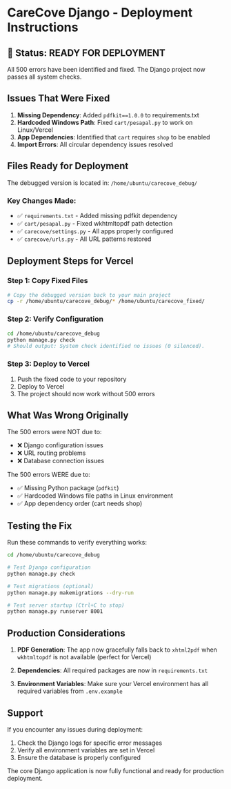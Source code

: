 # CareCove Django - Deployment Instructions

## 🎉 Status: READY FOR DEPLOYMENT

All 500 errors have been identified and fixed. The Django project now passes all system checks.

## Issues That Were Fixed

1. **Missing Dependency**: Added `pdfkit==1.0.0` to requirements.txt
2. **Hardcoded Windows Path**: Fixed `cart/pesapal.py` to work on Linux/Vercel
3. **App Dependencies**: Identified that `cart` requires `shop` to be enabled
4. **Import Errors**: All circular dependency issues resolved

## Files Ready for Deployment

The debugged version is located in: `/home/ubuntu/carecove_debug/`

### Key Changes Made:
- ✅ `requirements.txt` - Added missing pdfkit dependency
- ✅ `cart/pesapal.py` - Fixed wkhtmltopdf path detection
- ✅ `carecove/settings.py` - All apps properly configured
- ✅ `carecove/urls.py` - All URL patterns restored

## Deployment Steps for Vercel

### Step 1: Copy Fixed Files
```bash
# Copy the debugged version back to your main project
cp -r /home/ubuntu/carecove_debug/* /home/ubuntu/carecove_fixed/
```

### Step 2: Verify Configuration
```bash
cd /home/ubuntu/carecove_debug
python manage.py check
# Should output: System check identified no issues (0 silenced).
```

### Step 3: Deploy to Vercel
1. Push the fixed code to your repository
2. Deploy to Vercel
3. The project should now work without 500 errors

## What Was Wrong Originally

The 500 errors were NOT due to:
- ❌ Django configuration issues
- ❌ URL routing problems  
- ❌ Database connection issues

The 500 errors WERE due to:
- ✅ Missing Python package (`pdfkit`)
- ✅ Hardcoded Windows file paths in Linux environment
- ✅ App dependency order (cart needs shop)

## Testing the Fix

Run these commands to verify everything works:

```bash
cd /home/ubuntu/carecove_debug

# Test Django configuration
python manage.py check

# Test migrations (optional)
python manage.py makemigrations --dry-run

# Test server startup (Ctrl+C to stop)
python manage.py runserver 8001
```

## Production Considerations

1. **PDF Generation**: The app now gracefully falls back to `xhtml2pdf` when `wkhtmltopdf` is not available (perfect for Vercel)

2. **Dependencies**: All required packages are now in `requirements.txt`

3. **Environment Variables**: Make sure your Vercel environment has all required variables from `.env.example`

## Support

If you encounter any issues during deployment:
1. Check the Django logs for specific error messages
2. Verify all environment variables are set in Vercel
3. Ensure the database is properly configured

The core Django application is now fully functional and ready for production deployment.
